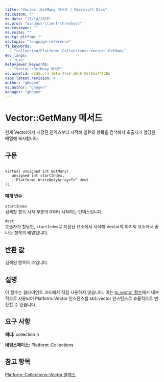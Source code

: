 ```yaml
---
title: "Vector::GetMany 메서드 | Microsoft Docs"
ms.custom: ""
ms.date: "12/14/2016"
ms.prod: "windows-client-threshold"
ms.reviewer: ""
ms.suite: ""
ms.tgt_pltfrm: ""
ms.topic: "language-reference"
f1_keywords: 
  - "collection/Platform::Collections::Vector::GetMany"
dev_langs: 
  - "C++"
helpviewer_keywords: 
  - "Vector::GetMany 메서드"
ms.assetid: e2d5ccf4-101a-47e5-a0d8-56f65a7ff28d
caps.latest.revision: 4
author: "ghogen"
ms.author: "ghogen"
manager: "ghogen"
---
```

# Vector::GetMany 메서드
현재 Vector에서 지정된 인덱스부터 시작해 일련의 항목을 검색해서 호출자가 할당한 배열에 복사합니다.  
  
## 구문  
  
```  
  
virtual unsigned int GetMany(  
   unsigned int startIndex,   
   ::Platform::WriteOnlyArray<T>^ dest  
);  
```  
  
#### 매개 변수  
 `startIndex`  
 검색할 항목 시작 부분의 0부터 시작하는 인덱스입니다.  
  
 `dest`  
 호출자가 할당한, `startIndex`로 지정된 요소에서 시작해 Vector의 마지막 요소에서 끝나는 항목의 배열입니다.  
  
## 반환 값  
 검색된 항목의 수입니다.  
  
## 설명  
 이 함수는 클라이언트 코드에서 직접 사용하지 않습니다. 이는 [to\_vector 함수](../cppcx/to-vector-function.md)에서 내부적으로 사용되어 Platform::Vector 인스턴스를 std::vector 인스턴스로 효율적으로 변환할 수 있습니다.  
  
## 요구 사항  
 **헤더:** collection.h  
  
 **네임스페이스:** Platform::Collections  
  
## 참고 항목  
 [Platform::Collections::Vector 클래스](../cppcx/platform-collections-vector-class.md)